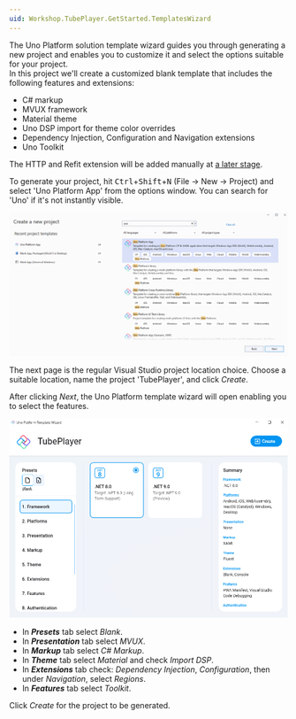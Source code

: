 ```yaml
---
uid: Workshop.TubePlayer.GetStarted.TemplatesWizard
---
```



The Uno Platform solution template wizard guides you through generating a new project and enables you to customize it and select the options suitable for your project.  
In this project we'll create a customized blank template that includes the following features and extensions:

- C# markup
- MVUX framework
- Material theme
- Uno DSP import for theme color overrides
- Dependency Injection, Configuration and Navigation extensions
- Uno Toolkit

The HTTP and Refit extension will be added manually at [a later stage](xref:Workshop.TubePlayer.ApiEndpoints).

To generate your project, hit <kbd>Ctrl</kbd>+<kbd>Shift</kbd>+<kbd>N</kbd> (File → New → Project) and select 'Uno Platform App' from the options window. You can search for 'Uno' if it's not instantly visible.

![Visual Studio new project](vs-new-project.png)

The next page is the regular Visual Studio project location choice. Choose a suitable location, name the project 'TubePlayer', and click *Create*.

After clicking *Next*, the Uno Platform template wizard will open enabling you to select the features.

![Uno Platform template wizard customize page](template-wizard-customize.png)

- In ***Presets*** tab select *Blank*.
- In ***Presentation*** tab select *MVUX*.
- In ***Markup*** tab select *C# Markup*.
- In ***Theme*** tab select *Material* and check *Import DSP*.
- In ***Extensions*** tab check: *Dependency Injection*, *Configuration*, then under *Navigation*, select *Regions*.
- In ***Features*** tab select *Toolkit*.

Click *Create* for the project to be generated.